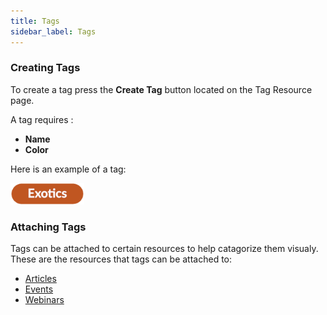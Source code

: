```yaml
---
title: Tags
sidebar_label: Tags
---
```


### Creating Tags

To create a tag press the **Create Tag** button located on the Tag Resource page.

A tag requires :

- **Name**
- **Color**

Here is an example of a tag:

![img](../static/img/tag.png)

### Attaching Tags

Tags can be attached to certain resources to help catagorize them visualy. These are the resources that tags can be attached to:

- [Articles](articles.md 'Articles Resource')
- [Events](events.md 'Events Resource')
- [Webinars](webinars.md 'Webinars Resource')
